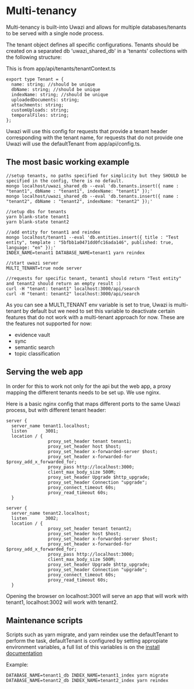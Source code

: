 # Multi-tenancy 

Multi-tenancy is built-into Uwazi and allows for multiple databases/tenants to be served with a single node process.

The tenant object defines all specific configurations. Tenants should be created on a separated db 'uwazi_shared_db' in a 'tenants' collections with the following structure:

This is from app/api/tenants/tenantContext.ts
```
export type Tenant = {
  name: string; //should be unique
  dbName: string; //should be unique
  indexName: string; //should be unique
  uploadedDocuments: string;
  attachments: string;
  customUploads: string;
  temporalFiles: string;
};

```

Uwazi will use this config for requests that provide a tenant header corresponding with the tenant name, for requests that do not provide one Uwazi will use the defaultTenant from app/api/config.ts.

## The most basic working example

```
//setup tenants, no paths specified for simplicity but they SHOULD be specified in the config, there is no default.
mongo localhost/uwazi_shared_db --eval 'db.tenants.insert({ name : "tenant1", dbName : "tenant1", indexName: "tenant1" });'
mongo localhost/uwazi_shared_db --eval 'db.tenants.insert({ name : "tenant2", dbName : "tenant2", indexName: "tenant2" });'

//setup dbs for tenants
yarn blank-state tenant1
yarn blank-state tenant2

//add entity for tenant1 and reindex
mongo localhost/tenant1 --eval 'db.entities.insert({ title : "Test entity", template : "5bfbb1a0471dd0fc16ada146", published: true, language: "en" });'
INDEX_NAME=tenant1 DATABASE_NAME=tenant1 yarn reindex

//start uwazi server
MULTI_TENANT=true node server

//requests for specific tenant, tenant1 should return "Test entity" and tenant2 should return an empty result :)
curl -H "tenant: tenant1" localhost:3000/api/search
curl -H "tenant: tenant2" localhost:3000/api/search
```

As you can see a MULTI_TENANT env variable is set to true, Uwazi is multi-tenant by default but we need to set this variable to deactivate certain features that do not work with a multi-tenant approach for now. These are the features not supported for now:

- evidence vault
- sync
- semantic search
- topic classification

## Serving the web app

In order for this to work not only for the api but the web app, a proxy mapping the different tenants needs to be set up. We use nginx.

Here is a basic nginx config that maps different ports to the same Uwazi process, but with different tenant header:

```
server {
  server_name tenant1.localhost;
  listen       3001;
  location / {
                proxy_set_header tenant tenant1;
                proxy_set_header host $host;
                proxy_set_header x-forwarded-server $host;
                proxy_set_header x-forwarded-for $proxy_add_x_forwarded_for;
                proxy_pass http://localhost:3000;
                client_max_body_size 500M;
                proxy_set_header Upgrade $http_upgrade;
                proxy_set_header Connection "upgrade";
                proxy_connect_timeout 60s;
                proxy_read_timeout 60s;
  }

server {
  server_name tenant2.localhost;
  listen       3002;
  location / {
                proxy_set_header tenant tenant2;
                proxy_set_header host $host;
                proxy_set_header x-forwarded-server $host;
                proxy_set_header x-forwarded-for $proxy_add_x_forwarded_for;
                proxy_pass http://localhost:3000;
                client_max_body_size 500M;
                proxy_set_header Upgrade $http_upgrade;
                proxy_set_header Connection "upgrade";
                proxy_connect_timeout 60s;
                proxy_read_timeout 60s;
  }
```

Opening the browser on localhost:3001 will serve an app that will work with tenant1, localhost:3002 will work with tenant2.

## Maintenance scripts

Scripts such as yarn migrate, and yarn reindex use the defaultTenant to perform the task, defaultTenant is configured by setting appropiate environment variables, a full list of this variables is on the [install documentation](https://uwazi.readthedocs.io/en/latest/sysadmin-docs/install.html)

Example:
```
DATABASE_NAME=tenant1_db INDEX_NAME=tenant1_index yarn migrate
DATABASE_NAME=tenant2_db INDEX_NAME=tenant2_index yarn reindex
```
